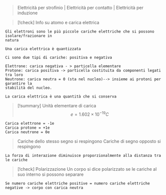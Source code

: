 >Elettricità per strofinio | Elettricità per  contatto | Elettricità per induzione

>[!check] Info su atomo e carica elettrica

	Gli elettroni sono le più piccole cariche elettriche che si possono isolare/frazionare in 
	natura

	Una carica elettrica è quantizzata

	Ci sono due tipi di cariche: positiva e negativa

	Elettrone: carica negativa - > particella elementare
	Protone: carica positiva -> particella costituita da componenti legati tra loro
	Neutrone: carica neutra = 0 (sta nel nucleo)--> insieme ai protoni per garantire la 
	stabilità del nucleo.

	La carica elettrica è una quantità che si conserva

>[!summary] Unità elementare di carica
>$$ e = 1.602 \times 10^{-19} C $$

	Carica elettrone = -1e
	Carica protone = +1e
	Carica neutrone = 0e

>Cariche dello stesso segno si respingono
>Cariche di segno opposto si respingono

	La forza di interazione diminuisce proporzionalmente alla distanza tra le cariche

>[!check] Polarizzazione 
> Un corpo si dice polarizzato se le cariche al suo interno si possono separare

	Se numero cariche elettriche positive = numero cariche elettriche negative -> corpo con carica neutra

